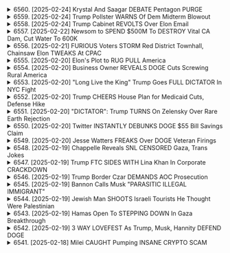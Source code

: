 <details>
<summary>6560. [2025-02-24] Krystal And Saagar DEBATE Pentagon PURGE</summary><br>

<a href="https://www.youtube.com/watch?v=SOxp-q6pb6c" target="_blank">
    <img src="https://img.youtube.com/vi/SOxp-q6pb6c/maxresdefault.jpg" 
        alt="[Youtube]" width="200">
</a>

# Krystal And Saagar DEBATE Pentagon PURGE

### 小節化整理

#### 1. 官僚化與企業融合問題
- **問題描述**：文章指出，美國軍事和政府官員在退休後常進入企業和委員會任職，獲取巨額報酬，導致官僚化和企業融合現象嚴重。
- **具體例子**：統一參謀本部議長通常通過與彼得·蒂爾、喬希·庫什納等權勢人物合作，在北弗吉尼亞州獲得豐厚收入。

#### 2. 軍事與政府高層的金錢誘惑
- **問題分析**：文章批評軍方高層在退休後利用Fox新聞、CFR等職位獲取利益，導致系統性腐敗。
- **對比反思**：作者認爲，普通英雄可能也會爲利益所動，但公衆對軍事領導層有更高期待。

#### 3. 政治任命與裙帶關係
- **核心觀點**：文章質疑特朗普政府的任命決策，認爲其基於忠誠而非能力。
- **具體批評**：喬希·庫什納在白宮任職期間常批評其兄弟，但作者仍對政治任命和裙帶關係表示擔憂。

#### 4. 系統性問題與未來展望
- **系統缺陷**：文章指出當前系統允許高層在退休後快速致富，導致公衆信任缺失。
- **民主黨責任**：預計下屆民主黨總統將延續類似模式，選擇有建制背景的候選人，顯示系統性問題廣泛存在。

#### 5. 作者立場與呼籲
- **明確態度**：作者反對腐敗，認爲當前軍方高層的特權和關係網不可接受。
- **行動號召**：通過訂閱獨立媒體「breakingpoints.com」支持變革，推動更透明的政府運作。

### 總結
文章主要批評美國軍事和政治體系中的腐敗現象，尤其是退休將領與企業及權勢人物的合作。作者呼籲關注系統性問題，並支持獨立媒體以促進改革。
</details>

<details>
<summary>6559. [2025-02-24] Trump Pollster WARNS Of Dem Midterm Blowout</summary><br>

<a href="https://www.youtube.com/watch?v=9MiMQR4cmMA" target="_blank">
    <img src="https://img.youtube.com/vi/9MiMQR4cmMA/maxresdefault.jpg" 
        alt="[Youtube]" width="200">
</a>

# Trump Pollster WARNS Of Dem Midterm Blowout

### 小節化整理

#### 1. 政治立場與憲法修正案討論
- **觀點**: 主持人明確表示反對唐納德·特朗普再次參選，並希望美國能夠建立20年統治時期制度，類似於其他國家的國王或長期總統角色。
- **憲法修正案**: 提出應修改憲法以限制連任次數，但承認這在當前政治環境下難以實現。
- **歷史比較**: 指出2008年的憲法修正案（第22條）導致了美國政治的不穩定，並阻止了像富蘭克林·羅斯福這樣的領導人長期執政。

#### 2. 對特朗普的支持與反對
- **支持者動機**: 主持人認爲特朗普的支持者希望他能繞過憲法限制，繼續掌權。
- **個人立場**: 主持人對特朗普持否定態度，認爲他不適合再次擔任總統，並建議讓國民決定其未來。

#### 3. 獨立媒體與觀衆互動
- **觀衆參與**: 鼓勵觀衆通過點讚、評論和訂閱來支持節目。
- **內容推廣**: 提醒觀衆訪問「breakingpoints.com」以獲取完整節目，支持獨立媒體的發展。

#### 4. 對其他政治人物的看法
- **奧巴馬與克林頓**: 主持人表示不喜歡巴拉克·奧巴馬，並認爲希拉裏·克林頓如果在2000年勝選可能會更好。
- **歷史評價**: 認爲美國歷史上的多位總統在其任期內取得了顯著成就，但對現行政治格局感到不滿。

#### 5. 對當前政治環境的擔憂
- **政治動態**: 提到美國政治的不穩定性和未來可能的變化，呼籲觀衆關注並參與討論。
- **年齡問題**: 暗示年老政治家可能無法有效領導國家，並希望國民重視領導人的年齡和能力。

### 總結
主持人在節目中表達了對當前美國政治格局的不滿，特別是對特朗普及其支持者的批評。同時，他提倡通過憲法修正案來限制總統任期，並對未來政治環境的變化表示擔憂。節目最後呼籲觀衆參與互動，支持獨立媒體的發展。
</details>

<details>
<summary>6558. [2025-02-24] Trump Cabinet REVOLTS Over Elon Email</summary><br>

<a href="https://www.youtube.com/watch?v=0hq44yeoYc8" target="_blank">
    <img src="https://img.youtube.com/vi/0hq44yeoYc8/maxresdefault.jpg" 
        alt="[Youtube]" width="200">
</a>

# Trump Cabinet REVOLTS Over Elon Email

### 1. 背景與問題：政府職員面臨的電子郵件政策挑戰

- **電子郵件政策的突然變更**：連邦政府職員收到指示，稱若未在特定時限內回復電子郵件，將可能面臨解僱。此政策變更引發廣泛關注和討論。
  
- **職員的困惑與壓力**：許多職員對此政策感到意外且不解，擔心此舉可能對其工作和生活造成重大影響。他們不清楚應該如何響應，並憂慮此政策可能引發的工作壓力和不確定性。

- **政策執行的模糊性**：政策的具體內容和執行方式缺乏明確指導，導致職員對其義務和責任感到混淆，進一步加深了不安情緒。

### 2. 政治立場與影響：此事件如何可能改變政治格局

- **政治敏感性的提升**：此事件凸顯了政府政策在職員管理方面的敏感性，且可能成為選民關注的焦點。政黨和政治人物可能會利用此事件來塑造或反擊對手的政治形象。

- **公眾反應的分化**：部分民眾可能支持此政策，視其為提高工作效率的必要措施；而另一部分人則可能批評此舉，認為其侵犯了職員的權益並可能破壞政府形象。

- **選民行為的潛在變化**：若此事件被廣泛解讀為政府對職員的敵意或不當管理，可能激發反彈公怒，影響選民在下次選挙中的投票選擇。

### 3. 結論與建議：此類事件未來應對的策略

- **政策透明度的提升**：政府應該立即提供清晰的指導和解釋，確保職員和公眾明了政策的目的、內容及執行方式。避免信息不透明導致進一步的混淆和不安。

- **建立溝通渠道**：設立有效的 communication channels，讓職員可以輕易諮詢疑問並表達關切。這不僅能緩解當前的緊張局勢，也能為未來類似事件提供參考。

- **法律與人權考量**：政府在制定和執行政策時，應該仔細考慮其對職員權利的影響，確保政策符合相關法律規定，並尊重職員的基本權益。

- **政治風險管理**：政黨和政治人物應該密切監察此類事件的發展，避免捲入不必要的政治爭議。同時，應當準備好應對可能的政治反彈，確保政策的制定和執行都能夠得到廣泛支持。

- **公眾教育與意識提升**：政府可以通過宣傳和教育活動，提高公眾對政策的理解和支持，減少此類事件可能引發的政治波動。

- **後續監督與評估**：應該設立機制來監督政策的實施效果，並根據反饋進行必要的調整。這有助於及時修正錯誤，避免問題進一步惡化。

總結來說，此次電子郵件政策挑戰不僅暴露了政府管理中的漏洞，也為未來政策制定提供了重要教訓。通過提升透明度、建立有效的溝通渠道和仔細考慮法律與人權因素，可以有效應對類似事件，保障職員權益並維護政府形象。
</details>

<details>
<summary>6557. [2025-02-22] Newsom to SPEND $500M To DESTROY Vital CA Dam, Cut Water To 600K</summary><br>

<a href="https://www.youtube.com/watch?v=xjKhRRLAq7Q" target="_blank">
    <img src="https://img.youtube.com/vi/xjKhRRLAq7Q/maxresdefault.jpg" 
        alt="[Youtube]" width="200">
</a>

# Newsom to SPEND $500M To DESTROY Vital CA Dam, Cut Water To 600K

### 小節一：水利權問題對社區的影響
1. 水資源匱乏導致犯罪增加，特別是與大麻栽培相關的犯罪。
2. 畜牧業者因水資源不足受到迫害，甚至發生殺人事件。
3. 政府缺乏支援和關注，使問題惡化。

### 小節二：未解案件與社區安全
1. 2021年，85歲的Richard Dollarhide在車中被射殺，社區震驚。
2. 犯罪嫌疑人可能涉及大麻栽培者而非カルテル。
3. 當地執法機構缺乏外部支援，導致案件長期未破。

### 小節三：短篇紀錄片《The Water Wars》
1. 紀錄片探討水資源匱乏如何成為犯罪動機。
2. 保安官指責州政府奪取水源，使農村地區風險增加。
3. 紀錄片免費於網站.streamingamericaonone.com提供觀看。

### 小節四：專家與媒體呼籲
1. James Lee強調水利權問題的重要性及其對社區的影響。
2. 主流媒體罕見報導此類事件，鼓勵透過James的YouTube頻道5149獲取更多資訊。

### 小節五：連絡方式
1. 請訪問Instagram @americaonone 或官網www.americaonone.com關注更新。
2. YouTube頻道5149連結於影片描述，歡迎訂閱以獲得最新報導。
</details>

<details>
<summary>6556. [2025-02-21] FURIOUS Voters STORM Red District Townhall, Chainsaw Elon TWEAKS At CPAC</summary><br>

<a href="https://www.youtube.com/watch?v=Lr_8H3PupRw" target="_blank">
    <img src="https://img.youtube.com/vi/Lr_8H3PupRw/maxresdefault.jpg" 
        alt="[Youtube]" width="200">
</a>

# FURIOUS Voters STORM Red District Townhall, Chainsaw Elon TWEAKS At CPAC

### 分析：文章重點整理

#### 1. 政治與經濟背景
- **連邦政府預算削減**：文章討論了美國聯邦政府可能的預算削減，涉及勞工部、教育部和農業部等關鍵部門，影響範圍廣泛。
- **財政優先級爭議**：保守派與自由派在如何分配聯邦資金上存在分歧，強調軍費開支與社會福利項目的平衡。

#### 2. 官僚體系與社區影響
- **官僚機構構成**：許多政府僱員並非傳統意義上的「華盛頓精英」，包括大量退伍軍人和分布在各地的普通職員。
- **地方經濟影響**：預算削減將波及各州，尤其是小城鎮和農村地區，導致就業機會減少和公共服務質量下降。

#### 3. 利益集團與政治遊說
- **特殊利益羣體**：文章指出一些團體利用聯邦政府謀取私利，包括武器製造商、製藥公司和大型企業。
- **政治關聯性**：部分政商人物通過裙帶關係影響政策制定，削弱了政府的公信力。

#### 4. 道德與領導力問題
- **政府道德標準**：強調維護公共資金使用的透明度和公正性，避免利益衝突和濫用職權。
- **領導層責任**：呼籲政治領導人以身作則，確保政策制定符合公衆利益而非個人或集團利益。

#### 5. 社會經濟後果
- **直接影響**：預算削減可能導致失業、公共服務縮減以及地區經濟萎縮。
- **長期影響**：若不透明的財政操作持續，可能引發更嚴重的社會和政治問題，損害國家信譽。

#### 6. 結論與建議
- **加強監管**：需要對政府資金流向進行嚴格監督，確保公共資源合理利用。
- **提升透明度**：推動政策制定過程公開化，增加公衆參與，減少裙帶關係和利益輸送。
</details>

<details>
<summary>6555. [2025-02-20] Elon's Plot to RUG PULL America</summary><br>

<a href="https://www.youtube.com/watch?v=EdCnsyUrB0c" target="_blank">
    <img src="https://img.youtube.com/vi/EdCnsyUrB0c/maxresdefault.jpg" 
        alt="[Youtube]" width="200">
</a>

# Elon's Plot to RUG PULL America

### 小節化整理

#### 1. **文章核心思想**
   - 文章批評了當前社會的不公與腐敗，特別是指責富裕階級和權力者濫用權利，剝削普通民眾。
   - 提出了一種破釜沉舟的心態，主張放棄傳統制度，轉向更激進的方式來改變現狀。

#### 2. **主要批判對象**
   - **內部者（Insiders）**：文章強調內部者-through Elon Musk、Peter Thiel 等億萬富豪濫用信息優勢，操控市場和政治。
   - **政府失敗**：指責政府制度失效，無法有效制衡富裕階級，導致大眾聲音被忽視。
   - **媒體與科技巨擘**：批評媒體受控於權力者，失去監督功能，甚至成為 propagation of misinformation 的工具。

#### 3. **提出的解決方案**
   - **放棄傳統制度**：主張摒棄現有制度，接受社會崩塌的可能性，以迎接所謂的「新秩序」。
   - **激進行動**：鼓勵利用加密貨幣、暗網等新技術手段進行反擊，甚至不惜犧牲短期利益來換取可能的短期勝利。
   - **道德與信念**：強調需保持對人性本善的信心，持續奮鬥以避免全面災禍。

#### 4. **具體論述與比喻**
   - **「咖啡·吉拉」比喻**：當制度失控時，解決問題的方式是徹底摧毀（burn it all），而非修復。
   - **「哈ンドルを引きちぎる」比喻**：面對不可控的崩塌，選擇接受短期快樂但犧牲未來的風險。

#### 5. **社會與政治影響**
   - 文章描繪了激進思想如何煽動民衆怒火，將其塑造成主要的政治貨幣。
   - 強調怒火是推動變革的核心力量，而不在乎於 logical conclusions 或正義，只在乎於情感的宣洩。

#### 6. **對讀者的呼籲**
   - 鼓勵讀者 зарегистесь на платформі breakingpoints.to.com，以持續接收激進思想和最新內容。
   - 強調每個人都有責任為下一代奮鬥，避免 societal collapse。

### 總結
文章以激進的態度批評當今社會的不公與腐敗，主張放棄傳統制度，接受崩塌的風險，以期達到所謂的「新秩序」。其核心思想在於煽動民衆的怒火，將其作為推動變革的主要力量，並鼓勵讀者加入激進陣營，為未來世代奮鬥到底。
</details>

<details>
<summary>6554. [2025-02-20] Business Owner REVEALS DOGE Cuts Screwing Rural America</summary><br>

<a href="https://www.youtube.com/watch?v=h6v_qRolw3A" target="_blank">
    <img src="https://img.youtube.com/vi/h6v_qRolw3A/maxresdefault.jpg" 
        alt="[Youtube]" width="200">
</a>

# Business Owner REVEALS DOGE Cuts Screwing Rural America

### 1. 受訪者紹介
- **ボブ・ブレイク**  
  - ソーラーベア（フルサービス太陽光発電設置會社）の創設者。
  - ルイジアナ州出身の非営利団體「ネイティブ・サン・コミュニティ・パワー・デベロップメント」の創設者。

### 2. 政府通知の影響
- **通知內容**：
  - 電気自動車、再生可能エネルギー等に関連するプロジェクトへの資金提供停止。
  - 特にソーラーベアのような小規模事業者が打撃を受ける。
  
- **影響**：
  - 労働者の一時解僱が発生し、失業手當申請が増加している。

### 3. 経済的背景と批判
- **節約の名義での支出**：
  - 政府は「納稅者のお金を節約する」と稱するが、実際には化石燃料を利用した住居の維持費を負擔。
  
- **目的と意義**：
  - 再生可能エネルギー開発を通じて地域コミュニティに貢獻し、社會的問題（薬物中毒、アルコール依存症等）に対抗する手段として重要。

### 4. 部族國家との約束
- **信頼性の欠如**：
  - 米國政府と部族國家間で長年の約束が履行されなかった歴史がある。
  
- **責任感の強調**：
  - 政府は條約遵守に努めなければならない。

### 5. 今後の計畫
- **継続的な活動**：
  - 環境に優しくクリーンな未來を推進するため、プロジェクトへの資金確保に努める。
  
- **地域の信頼維持**：
  - コミュニティに対する約束を履行し、支持者と共に取り組む。

### 6. メディアを通じたメッセージ
- **視聴者への呼びかけ**：
  - 喜びがあれば「いいね」やコメント投稿を。
  - 番組の完全版を無料で受け取るためには、「breakingpoints docomo」にサインアップ。

---

### 結論
ボブ・ブレイクは、再生可能エネルギーを通じた地域発展と社會的問題への対応が重要だと強調し、今後の活動の継続を約束した。また、政府との約束履行を強く求めるとともに、支援者と共に未來を切り開く姿勢を見せた。
</details>

<details>
<summary>6553. [2025-02-20] "Long Live the King" Trump Goes FULL DICTATOR In NYC Fight</summary><br>

<a href="https://www.youtube.com/watch?v=YmFrqcbBXjM" target="_blank">
    <img src="https://img.youtube.com/vi/YmFrqcbBXjM/maxresdefault.jpg" 
        alt="[Youtube]" width="200">
</a>

# "Long Live the King" Trump Goes FULL DICTATOR In NYC Fight

### 一、文章主題
1. **主要內容**：文章圍繞紐約市長艾裏克·阿德斯（Eric Adams）的政策與政治動態展開討論，特別聚焦於他推行的交通 congestion pricing（即時通勤收費計劃）。
2. **核心觀點**：
   - 認為 congestion pricing 得到廣泛支持，尤其在紐約市民中獲得不錯反響。
   - 指出該政策有助於緩解城市交通壓力，並反映在民調數據上。

### 二、政策支持與反對聲音
1. **政策成效**：
   - 提及 congestion pricing 已初見成效，部分路段壅塞情況有所改善。
2. **政治影響力**：
   - 強調市長的政策獲得多數市民支持，並得到市議會中多位重要人物如キャシー・ホーケル（Cathy Hoyle）的支持。
3. **批評聲音**：
   - 指出少部分激進分子對此政策持反對態度，但未構成主要威脅。

### 三、政治格局與未來展望
1. **市長的政治立場**：
   - 說明艾裏克·阿德斯在民主黨內的 moderate（中間派）定位。
2. **潛在挑戰**：
   - 指出他可能面臨來自其他民主黨候選人的競爭，尤其是激進左翼力量的挑戰。
3. **政策延續性**：
   - 誤信 congestion pricing 將持續實施，並預期其將進一步提升紐約市的公共交通效率。

### 四、獨立媒體呼籲
1. **媒體角色**：
   - 文章最後部分呼籲讀者支持獨立媒體 BreakingPoints，以擴大節目影響力。
2. **行動號召**：
   - 鼓勵觀眾點擊「讚好」或留言，並訂閱頻道以便每天收到最新內容。

### 五、結論
1. **政策成功性**： congestion pricing 在紐約的實施被視為成功的案例，預期將對城市交通管理帶來長遠影響。
2. **政治格局預測**：市長艾裏克·阿德斯在民主黨內的地位穩固，但在未來選舉中仍需面對潛在挑戰。
3. **媒體支持的重要性**：文章強調獨立媒體在信息傳遞中的重要作用，呼籲讀者進一步支持BreakingPoints頻道。
</details>

<details>
<summary>6552. [2025-02-20] Trump CHEERS House Plan for Medicaid Cuts, Defense Hike</summary><br>

<a href="https://www.youtube.com/watch?v=6ztANKn-i58" target="_blank">
    <img src="https://img.youtube.com/vi/6ztANKn-i58/maxresdefault.jpg" 
        alt="[Youtube]" width="200">
</a>

# Trump CHEERS House Plan for Medicaid Cuts, Defense Hike

### 小節一：政治哲學與行政權限

1. **代表機制**：
    - 下院作為更代表性的機關，反映各選挙區的個體傾向和地域特點。
    - 並非所有行政決定均可由大統領單方面通過，需符合法律框架。

2. **獨裁主義批評**：
    - 指控託管普所展示的政治哲學類似於「全民代表」的理念，強調大統領為人民唯一真代表。
    - 此觀點被批評爲反民主，忽略了多黨制衡和立法、司法的分權機制。

3. **系統架構**：
    - 美國憲法設計旨在防範任何形式的獨裁，通過三權分立確保各部門職能平衡。

### 小節二：獨立機關與行政幹預

1. **獨立機關角色**：
    - 證券交易委員會（SEC）、消費者金融保護局（CFPB）、反託拉斯委員會（FTC）等機構，依法行使職權，不受行政幹預。
    - 這些機關的獨立性是防止行政權力濫用的重要保障。

2. **託管普的行政策略**：
    - 若SEC等機關不配合其政策優先順序，託管普可能考慮更換機關負責人。
    - 此做法雖在法律許可範圍內，但需尊重機關運作的專業性和獨立性。

### 小節三：法律與憲法限制

1. **法律邊界**：
    - 大統領的行政權限受限於Congress通過的法律，不能超越此框架行使權力。
    - 託管普曾言「為拯救國家，必要時可突破法律」，此觀點被批評爲違憲。

2. **憲法原則**：
    - 美國憲法強調分權制衡，禁止任何單一機關獨掌大權。
    - 託管普的某些行政行為，尤其是涉及獨立機關的幹預，引發關於憲法合憲性的質疑。

### 小節四：個體角色與影響

1. **イーロン的角色**：
    - 被指責為託管普政府中「獨裁者」形象的象徵，其政策執行方式常受質疑。
    - 其行為被批評爲削弱民主制度和分權機制。

2. **メディアの反響**：
    - 託管普及其團隊的某些言論和行動，激發媒體和輿論對美國民主制度健康性的關注和辯論。

### 總結

託管普政府在行政管理和機關幹預方面的做法，引發了關於美國憲法分權機制和民主制度未來的深刻討論。雖然總統在法律許可範圍內具備一定的行政權限，但其政策執行方式需謹慎平衡以避免濫用權力，確保國家治理的合法性和民主性。
</details>

<details>
<summary>6551. [2025-02-20] "DICTATOR": Trump TURNS On Zelensky Over Rare Earth Rejection</summary><br>

<a href="https://www.youtube.com/watch?v=i4I4EX1OP4k" target="_blank">
    <img src="https://img.youtube.com/vi/i4I4EX1OP4k/maxresdefault.jpg" 
        alt="[Youtube]" width="200">
</a>

# "DICTATOR": Trump TURNS On Zelensky Over Rare Earth Rejection

### 文章要點整理

#### 1. 對外政策與國際局勢
- **多極化對峙**：文章討論了美國當前的對外政策，特別是圍繞中國和俄羅斯的多極化對峙。
- **冷戰機遇**：部分政客如Marco Rubio呼籲採取冷戰式的策略來制衡中國，強調通過代理戰爭或軍事競爭來維持美國的霸權地位。

#### 2. 經濟與商業外交
- **中美貿易**：特朗普政府計劃與中國簽署廣泛的商業和外交協定，包括核武器和軍事費用削減等議題。
- **商業利益考量**：特朗普政府基於美國企業在中國的商業利益，考慮重新啟動與中國的經貿談判。

#### 3. 地緣政治競爭
- **北極地區爭奪**：有聲音建議美國應該搶佔北極地區，以防被中國佔據。這與氣候變化導致冰川融化、航路開通有關。
- **代理戰爭模式**：文章提到避免直接軍事衝突，改採取代理人戰爭的方式來應對全球競爭。

#### 4. 內政與政策搖擺
- **特朗普的影響力**：討論了特朗普在內政外交上的搖擺不定，尤其受到身邊親信和顧問的影響。
- **國家安全體系的僵化**：美國的傳統安全當局依賴於其霸權地位，可能因外部挑戰而進一步受挫。

#### 5. 媒體與信息流
- **網絡影響力**：文章提到特朗普容易受到身邊人員的影響，特別是在社交媒體上發布的言論。
- **信息碎片化**：強調了信息碎片化的影響，以及如何通過多渠道獲取全面信息的重要性。

#### 6. 其他議題
- **氣候危機**：提及因氣候變化導致北極航路開通，引發對北極地區控制的爭奪。
- **冷戰歷史反思**：文章提到冷戰期間代理戰爭的弊端，以及多起暴力事件對全球造成的影響。

### 總結
文章探討了美國當前在國際事務中的策略選擇，特別是圍繞多極化對峙、商業外交和地緣政治競爭等議題。同時，也提及了特朗普政府在政策制定上的不穩定性及其可能的內政與外交影響。
</details>

<details>
<summary>6550. [2025-02-20] Twitter INSTANTLY DEBUNKS DOGE $55 Bill Savings Claim</summary><br>

<a href="https://www.youtube.com/watch?v=JqnyXuou0Mo" target="_blank">
    <img src="https://img.youtube.com/vi/JqnyXuou0Mo/maxresdefault.jpg" 
        alt="[Youtube]" width="200">
</a>

# Twitter INSTANTLY DEBUNKS DOGE $55 Bill Savings Claim

### 小節一：文章的核心思想
- **主要論點**：文章批評了伊隆·馬斯克（Elon Musk）及其支持者的行動和思想，認為其背後隱含著一種為未來數十億年人類犧牲當代人的冷酷邏輯。
- **核心批判**：作者質疑馬斯克等人是否願意犧牲短期利益以達成長期的宏偉目標，並強調這種思維可能導致法律和道德上的問題。

### 小節二：文章的主要批評
1. **短期犧牲與長期利益的辯證**：
   - 批評馬斯克等人忽視當前人類的需求，例如USAID資金的削減可能導致非洲兒童因疾病死亡。
   - 強調在宏大的文明計劃下，個體生命看似微不足道。

2. **法律與道德的邊界**：
   - 指出企業領袖可能輕視法律，將其視為business cost，以追求短期行動和最終破壞。
   - 警示這種思維可能引發世界史級別的災難。

3. **USAID的角色定位**：
   - 提到美國政府可能利用USAID作為軟力量工具，進一步鞏固帝國主義的地位。
   - 質疑其最終目標是否真為慈善，還是另有政治 Agenda。

### 小節三：文章的價值觀與倫理辯論
- **效用主義 vs. 確保存續**：
  - 強調馬斯克的行動可能基於一種為未來人類文明付出任何代價的信念。
  - 提出這種思想是否合理，如何平衡當下與未來的需求。

- **AI與技術風險**：
  - 討論有效利他主義者對AI發展的憂慮，尤其是其可能威脅到人類生存的問題。
  - 指出馬斯克雖非傳統的有效利他主義者，但其思想仍帶有類似的未來主義色彩。

### 小節四：文章的建議與呼籲
- **媒體的作用**：
  - 呼籲記者和媒體保持警惕，批判性地看待政府和企業的行動。
  - 強調獨立メディア的重要 role in揭發真相。

- **.subscriptions to independent media**：
  - 鼓勵讀者訂閱Breaking Points的全集，以支持獨立媒體的未來，確保更多人接收到此類信息。

### 小節五：總結
文章通過批評馬斯克及其支持者的行動和思想，揭示了一種可能危害當前人類利益、但聲稱為未來文明著想的冷酷邏輯。作者強調需警惕這種思維方式的潛在風險，並呼籲媒體和公眾保持批判性思考，支撐獨立メディア以應對此類挑戰。
</details>

<details>
<summary>6549. [2025-02-20] Jesse Watters FREAKS Over DOGE Veteran Firings</summary><br>

<a href="https://www.youtube.com/watch?v=ZfpYOo1vTGw" target="_blank">
    <img src="https://img.youtube.com/vi/ZfpYOo1vTGw/maxresdefault.jpg" 
        alt="[Youtube]" width="200">
</a>

# Jesse Watters FREAKS Over DOGE Veteran Firings

### 重點整理

#### 1. 研究資金削減及其影響  
- **研究人員的裁減**：研究資金削減により、アルツハイマー病や他の疾患に関する重要研究が中斷され、研究者8人解僱の例が挙がっている。  
- **醫療進步遅化**：資金不足は醫療技術の進歩を遅らせ、長期的なコスト負擔を拡大する。  

#### 2. 醫療成本分析  
- **未來支出預測**：2050年までに米國ではアルツハイマー病治療費が1兆ドルに達すると見積もられる。  
- **NIH預算対比**：現在のNIH予算は、アルツハイマー病関連費用の一部に過ぎない。  
- **高成本低效績**：利益優先の醫療システムは高額な費用と低い治療効果を招いている。  

#### 3. 阿爾茨海默症（AD）相關費用  
- **2024年支出**：約3,600億ドルが予測され、2050年には1兆ドルに達する見込み。  
- **老年化影響**：高齢化社會により関連費用はさらに増加し続けると予想される。  

#### 4. 資本主義的效率和透明度問題  
- **短期視野欠如**：資本主義が効率化を重視するあまり、長期的なビジョンを見失う傾向がある。  
- **支出リストの不透明性**：連邦政府支出に関するリストが信じられないほどの節約を示すと指摘されている。  
- **利益中心主義の弊害**：醫療システムの低劣な結果は透明性不足と利益重視に起因する。  

#### 5. 呼籲行動  
- **研究資金維持**：研究費削減に反対し、研究者を保護するための運動を呼びかける。  
- **公的研究投資支持**：削減ではなく増額を支持し、醫學進歩に向けた努力を続けるよう訴える。  
- **醫療システム改革**：利益中心主義から人々の健康を重視する醫療システムへの転換を求める。  

以上
</details>

<details>
<summary>6548. [2025-02-19] Chappelle Reveals SNL CENSORED Gaza, Trans Jokes</summary><br>

<a href="https://www.youtube.com/watch?v=jeQNQvG1-AE" target="_blank">
    <img src="https://img.youtube.com/vi/jeQNQvG1-AE/maxresdefault.jpg" 
        alt="[Youtube]" width="200">
</a>

# Chappelle Reveals SNL CENSORED Gaza, Trans Jokes

### 小節ごとの要約

---

#### **1. デイブ・シャペルのSNL出演と非難**
- デイブ・シャペルは、數ヶ月前にSNLに出演し、番組司會を務めた。
- 彼は、出演後に行われたインタビューの中で、SNLが彼に対して「検閲」を行ったと非難している。
- 具體的には、番組側が彼のネタや発言を編集したとしており、彼は自分の意見を自由に表現する権利を侵害されたと感じている。

---

#### **2. 文化的變化與政治的影響**
- 最近の文化潮流と政治情勢が大きく変化していることを指摘。
- 特にトランプ大統領の選挙運動が盛り上がり、ポップカルチャーの人物たちが彼を支持するようになる背景が説明されている。
- 以前はSNLも含め、トランプに対して批判的な姿勢だったが、最近ではよりオープンになり、文化的に許容される構造が形成された可能性がある。

---

#### **3. メディアの民主化と影響力**
- メディアの物語や報道に対する権力が長らく存在していることを指摘。
- 特定の政治家や権力者から批判を受けることで、メディアの獨立性や中立性に疑問が生じている。
- こうした狀況下で、デヴァル・ラ什サール（トランプ支持者）のような人物が文化的な地位を維持している背景も考察されている。

---

#### **4. メディア消費者の役割**
- 視聴者はメディアに対して批判的消費をするべきだと強調。
- YouTubeやポッドキャストプラットフォームを通じて広告なしで番組を視聴する方法が提案され、獨立系メディアの持続可能性に觸れられている。

---

#### **5. 番組の宣伝と支援**
- 視聴者に対して番組への「いいね！」やコメント投稿を呼びかけ、番組の拡散を促している。
- さらに、番組全體を無料で毎日受信箱に屆けるためには、ブレイキングポイントズ・トコムへのサインアップを勧めている。

---

### 結論
この動畫は、デイブ・シャペルのSNL出演に関する騒動や文化的變化、メディアの影響力について考察し、視聴者に対して番組の支援を呼びかける內容であった。
</details>

<details>
<summary>6547. [2025-02-19] Trump FTC SIDES WITH Lina Khan In Corporate CRACKDOWN</summary><br>

<a href="https://www.youtube.com/watch?v=OmvYSuGNS5A" target="_blank">
    <img src="https://img.youtube.com/vi/OmvYSuGNS5A/maxresdefault.jpg" 
        alt="[Youtube]" width="200">
</a>

# Trump FTC SIDES WITH Lina Khan In Corporate CRACKDOWN

### 1. 超黨派合作的重要性  
- **共識基礎**：過去幾十年間，無論是民主黨還是共和黨執政，反壟斷和反寡頭政治的立場在某種程度上保持一致。
- **委員會組成**：儘管成員可能來自不同政黨，但決策過程通常基於共同的原則和目標。
- **具體例子**：如參議員霍利、沃倫和桑德斯等人物，在反壟斷問題上的立場和努力受到認可。

### 2. 反寡頭政治與經濟影響  
- **農民困境**：南達科他州的牧場主們面臨被大企業剝削的問題，反映了普通民衆在寡頭壟斷下的苦難。
- **行業集中化**：農業等行業的寡頭現象嚴重，導致資源分配不均和消費者利益受損。

### 3. 超黨派努力與現狀  
- **反壟斷工作**：儘管存在政治分歧，但兩黨在打擊企業壟斷、保護市場公平競爭方面的合作仍在持續。
- **未來展望**：新共識的形成仍需時間，但目前可見的努力和進展令人鼓舞。

### 4. 公民覺醒與社會關注  
- **民衆痛點**：普通美國人感受到被強大企業利益搾取的壓力，推動了對反寡頭政策的關注和支持。
- **知識引用**：節目中提及著名黑人思想家，強調多元化視角在形成公共政策中的重要性。

### 5. 節目互動與推廣  
- **參與方式**：鼓勵觀衆點讚、評論並分享節目內容以擴大傳播影響力。
- **訂閱建議**：通過「breakingpoints」平臺支持獨立媒體，享受無廣告的優質內容。
</details>

<details>
<summary>6546. [2025-02-19] Trump Border Czar DEMANDS AOC Prosecution</summary><br>

<a href="https://www.youtube.com/watch?v=fFSU_Cx93UI" target="_blank">
    <img src="https://img.youtube.com/vi/fFSU_Cx93UI/maxresdefault.jpg" 
        alt="[Youtube]" width="200">
</a>

# Trump Border Czar DEMANDS AOC Prosecution

### 重點整理

#### 1. 司法部訴訟策略的問題
- **訴訟崩壞**：司法部多起訴訟因證據不足或程序瑕疵而失敗。
- **黨派化**：訴訥常被用於測試忠誠度，而非基於事實與法律。

#### 2. 司法腐敗指控
- **具體指控**：有明確證據顯示部分官員涉及腐敗行為。
- **歷史案例**：如コミー氏、マーサ・スチュワート氏等 historical figures 的案件，顯示長期存在的問題。

#### 3. 行政命令與司法挑戰
- **行政指令**：特朗普政府拒絕遵守法院命令，例如恢復對外交服務的資金。
- **法治風險**：此行為可能削弱美國法律制度的中立性與公正性。

#### 4. 媒體報導問題
- **失敗報導**：媒體未能充分報導司法部訴訥失敗的具體原因。
- **影響力受限**：導致公眾對司法系統的信任降低。

#### 5. 司法倫理洗腦指控
- **內部壓力**：員工被要求遵循特定政治路線，而非法律與道德標準。
- **人才流失**：可能導致有良知的內閣官員辭職或沉默。

#### 6. 獨立媒體的重要性
- **信息透明**：支持獨立媒體以確保公眾獲得多角度資訊。
- **未來支撐**：鼓勵訂閱Breakingpoints.com，幫助其壯大影響力。

---

### 總結
文章強調了美國司法部在訴訥策略、腐敗指控、行政命令執行等方面的問題，並指出生於政治目的的訴訥可能削弱法治精神。此外，作者呼籲公眾支持獨立媒體，以促進信息透明與多元化的輿論環境。
</details>

<details>
<summary>6545. [2025-02-19] Bannon Calls Musk "PARASITIC ILLEGAL IMMIGRANT"</summary><br>

<a href="https://www.youtube.com/watch?v=tYWIRrc6gDU" target="_blank">
    <img src="https://img.youtube.com/vi/tYWIRrc6gDU/maxresdefault.jpg" 
        alt="[Youtube]" width="200">
</a>

# Bannon Calls Musk "PARASITIC ILLEGAL IMMIGRANT"

### 會話整理與分析

#### 1. **關鍵人物與政治立場**
- **班農安(Banlon)**：曾全力阻止馬斯克進入政界，但未能成功。
- **班農(James Bannon)**：
  - 認為馬斯克是「騙子」，並批評其缺乏溝通能力。
  - 指責馬斯克受中國影響，擔憂其對美國的潛在威脅。
  - 儘管如此，仍信任特朗普，認為特朗普有能力監督馬斯克。

#### 2. **班農對科技行業的看法**
- 認為科技巨擘（如馬斯克、貝佐斯等）應被政府更密切地監控與利用。
- 提到「Petriachen Incident」（佩atrice事件），暗示班農將挑戰科技精英，以推動政治 agenda。

#### 3. **右翼運動的特性**
- 右翼運動歡迎多樣性，允許任何人加入，旨在壯大勢力。
- 左翼常被批評缺乏思想純潔性，而右翼則強調實用主義與彈性。

#### 4. **班農對馬斯克的矛盾態度**
- 對馬斯克的能力與意圖持懷疑態度。
- 認為馬斯克是「寄生者」，但仍然信任特朗普能控制他。

#### 5. **政治策略與未來行動**
- 班農計劃推動「Petriachen Incident」事件，旨在影響科技巨擘，為其政治理論籌碼。
- 強調此行動對美國的戰略意義，並相信特朗普的領導力。

#### 6. **媒體與信息戰**
- 指責馬斯克控制輿論，成為「代理人」。
- 認為必須監控科技公司的影響力，避免其操控政治方向。

### 總結
班農對馬斯克持有矛盾態度，既批評其能力與意圖，又信任特朗普能監督他。班農視科技巨擘為潛在威脅，但相信特朗普有能力利用這些資源為美國服務。此會話展現了右翼運動的實用主義特質及其對科技行業的高度警戒。
</details>

<details>
<summary>6544. [2025-02-19] Jewish Man SHOOTS Israeli Tourists He Thought Were Palestinian</summary><br>

<a href="https://www.youtube.com/watch?v=T3yILxtWxgI" target="_blank">
    <img src="https://img.youtube.com/vi/T3yILxtWxgI/maxresdefault.jpg" 
        alt="[Youtube]" width="200">
</a>

# Jewish Man SHOOTS Israeli Tourists He Thought Were Palestinian

### 一、事件概述
1. **時間與地點**： 
   - 地點：美國佛羅裏達州マイアミビーチ。
   - 時間：未提及具體日期，但涉及一起重大槍擊事件。

2. **事件經過**：
   - 一名男子在マイアミビーチ開車經過時，向路人射出17發子彈。
   - 行為性質：此事件被描述為「狂氣」且「殘酷」，但具體動機會進一步調查。

3. **影響與反應**：
   - 媒體報道不足：此事件在媒體上的曝光率相對較低，引發外界對其真實性的懷疑。
   - 社會混亂：公眾對於如何應對此類事件感到困惑，可能因缺乏明確信息而陷入混亂。

### 二、媒體與報導分析
1. **報導不足的原因**：
   - 可能是新聞價值低或記者資源不足。
   - 媒體可能覺得此事不符合「典型」新聞故事的框架，因此未予充分報導。

2. **媒體反應**：
   - 富有影響力的新聞如《紐約時報》將焦點放在其他事件（如キャンパス抗議活動）上，而非此槍擊案。
   - 本地媒體可能缺乏足夠的資源或興趣來跟蹤此案。

### 三、伊斯蘭共和國與以色列的社會問題
1. **以色列佔領政策的影響**：
   - 佔領Palestine地區導致當地居民受苦，但以色列國內亦有受害者。
   - 佔領帶來的社會壓力和民族矛盾在以色列內部造成分化。

2. **以色列內部的平等性議題**：
   - 理論上，以色列公民無論膚色或民族背景都應享有平等權利。
   - 實際情況中，白人優先的現象依然存在，導致社會階層化和族羣隔閡。

3. **阿爾及利亞移民的挑戰**：
   - 阿拉伯血統的猶太人在以色列面臨身份認同困境。
   - 有些人選擇移居海外以逃避國內的種族歧視和壓力。

### 四、社會與政治影響
1. **種族歧視與階層化**：
   - 此事件反映以色列社會中存在的潛在種族主義問題。
   - 種族差別可能導致不同族羣間的敵意增加，進一步破壞社會和諧。

2. **民族身份認同危機**：
   - 阿拉伯血統猶太人的存在挑戰了以色列「純潔」的猶太國家形象。
   - 社會對此羣體的排斥可能導致更多人選擇移民，影響人口結構。

### 五、媒體生態與公眾反應
1. **媒體生態現狀**：
   - 主流媒體資源集中在特定事件上，忽視其他重要新聞。
   - 獨立媒體在提供多元化信息方面扮演越來越重要的角色。

2. **公眾對媒體的不信任**：
   - 報道不足使公眾懷疑媒體的公正性。
   - 此類事件未被充分報導可能進一步削弱公眾對主流媒體的信任。

### 六、結論與建議
1. **事件的真實性問題**：
   - 需要第三方獨立調查以確認事件細節和背景。
   - 確保信息來源可靠，避免流言和錯誤信息的傳播。

2. **媒體責任**：
   - 媒體應承擔起提供全面、客觀報導的責任，不忽視邊緣事件。
   - 加強對本地新聞的覆蓋，確保信息公開透明。

3. **社會結構改善建議**：
   - 推動種族平等政策，消除數十年來的族羣隔閡。
   - 提供移民支持服務，幫助受壓迫羣體尋找適合的生活環境。
</details>

<details>
<summary>6543. [2025-02-19] Hamas Open To STEPPING DOWN In Gaza Breakthrough</summary><br>

<a href="https://www.youtube.com/watch?v=y_hfE9rgfzg" target="_blank">
    <img src="https://img.youtube.com/vi/y_hfE9rgfzg/maxresdefault.jpg" 
        alt="[Youtube]" width="200">
</a>

# Hamas Open To STEPPING DOWN In Gaza Breakthrough

### **文章要點整理**

#### **1. 國際刑事裁判所（ICC）の起訴狀と拷問の事例**
- 背景：イスラエル軍が刑務所で被拘留者に対して拷問行為を行ったとして、iccが起訴狀を発表。
- 拷問內容：
  - 被拘留者を蹴り、踏みつけ、棍棒で毆打。
  - 直腸裂傷（直腸壁の內部裂傷）。
  - 肋骨7本骨折、肺穿孔。
  - 醫療記録に基づく起訴狀が作成された。
- 意味：iccの管轄権は國家自體に説明責任のメカニズムがない場合のみあり、イスラエルは関係ないとの主張があったが、起訴狀が公開され、國際的な注目を集めた。

#### **2. 刑務所の人権報告書**
- 発表：先週、刑務所に関する30ページの報告書が発表された。
- 內容：
  - 被拘留者が鋭い砂利の上で16時間連続で座らされる拷問行為が記載されている。
  - 運動を制限され、拷問と認められる狀況が続く。

#### **3. 國際機関の役割と重要性**
- 背景：iccのような國際機関は、國家間の行動を規範化し、より良い行動を促すために設置された。
- 現狀：
  - iccの管轄権が限られているため、完全な効果を発揮していない。
  - しかし、起訴狀の公開は、國際的な注目を集め、人的権侵害に対する意識を高める役割を果たしている。

### **建議**

#### **1. 國際機関へのさらなる支持**
- 各國の政府と市民社會がiccのような機関に支持を強め、資金や法的支援を提供するべきだ。
- これにより、國際的な人権侵害に対処するためのツールが強化される。

#### **2. 國內法との整合性**
- 各國は國內法とiccの規範を整合させ、iccの決定に従う體制を整備すべきだ。
- これにより、iccの効果的な機能発揮が期待される。

#### **3. 普及啓蒙活動の推進**
- 國內外でのiccや人権問題に関する情報の普及と啓蒙活動を強化するべきだ。
- 公民社會やメディアが、人々に正しい情報を屆けることで、意識改革が促進される。

#### **4. 監視と透明性の確保**
- 國家機関による拷問や人権侵害に対する監視體制を構築し、透明性を維持する必要がある。
- 第三者による調査や報告書の公開を通じて、公的な信頼を得るためには不可欠。

#### **5. 被拘留者の保護**
- 刑務所內の被拘留者の権利をより強く保護する法律や規程を整備し、拷問等の人権侵害を防止すべきだ。
- 獨立した監視団體の設置やモニタリング活動を通じて、狀況の改善を促進する。

### **まとめ**
iccの起訴狀と刑務所での拷問事例は、國際的な人権問題に対する意識を高める重要な機會となっている。各國が國際機関に協力し、人的権侵害を防止するための體制を強化することが求められている。
</details>

<details>
<summary>6542. [2025-02-19] 3 WAY LOVEFEST As Trump, Musk, Hannity DEFEND DOGE</summary><br>

<a href="https://www.youtube.com/watch?v=XbLmWBDrTPA" target="_blank">
    <img src="https://img.youtube.com/vi/XbLmWBDrTPA/maxresdefault.jpg" 
        alt="[Youtube]" width="200">
</a>

# 3 WAY LOVEFEST As Trump, Musk, Hannity DEFEND DOGE

### 小節化整理

#### 1. 引言
- 討論主題圍繞加密貨幣DOGE及其背後的寡頭政治影響。
- 提及美國政治與金融歷史，特別是19世紀的鐵路建設與當前加密貨幣生態的類比。

#### 2. DOGE背景與現狀
- DOGE（Dogecoin）被譽為迷因幣，具有高度تداول성 (liquidity)。
- Steven Miller指出DOGE ecosystem已分散至多個機構，包括「Doge Vibes」等部門。
- DOGE的交易行為常涉及洗錢與詐騙活動。

#### 3. 寡頭政治的歷史類比
- 回顧19世紀大陸橫貫鐵路建設時期，寡頭政治家操控政商合謀，導致多起醜聞。
- 當時民間企業為獲取.contract需向政客提供無料株式，而非競爭性入札。
- 寡頭政治家最終因腐敗與濫用職權被追究責任。

#### 4. 現當代寡頭政治的影響
- 指出如馬斯克（Elon Musk）和特朗普（Donald Trump）等具影響力的人物，如何利用其平臺推高DOGE市值。
- 認為加密貨幣生態現存於既有金融體系外的灰色地帶，存在洗錢與逃稅風險。

#### 5. 相關利益集團的作用
- DOGE ecosystem已形成一個小型產業鏈，涉及多重受益者。
- 儘管表面上提供透明度與堲	responsibility，但其運營方式仍受質疑。
- 某些團體聲稱DOGE為企業帶來了額外利益，但未能完全獲得全體有權者的認可。

#### 6. 未來展望
- 強調加密貨幣的發展需在監管框架下進行，以防止濫用與不當行為。
- 呼籲建立更透明且可追溯的交易系統，確保金融市場的整潔性。

#### 7. 總結
- DOGE現象反映出現代社會中寡頭政治與加密貨幣的相互作用。
- 參考歷史經驗，需警惕任何形式的政商合謀，並通過制度化來保障公共利益。
</details>

<details>
<summary>6541. [2025-02-18] Milei CAUGHT Pumping INSANE CRYPTO SCAM</summary><br>

<a href="https://www.youtube.com/watch?v=caiok8yZAf8" target="_blank">
    <img src="https://img.youtube.com/vi/caiok8yZAf8/maxresdefault.jpg" 
        alt="[Youtube]" width="200">
</a>

# Milei CAUGHT Pumping INSANE CRYPTO SCAM

### 重點整理

#### 1. 暗號通貨與金融系統的關聯
- **暗號通貨的風險**：文章指出，暗號通貨（如比特幣、Mieme幣）存在被內部人士操縱的可能，這些行爲可能會損害合法金融體系的聲譽。
- **SEC的監管問題**：當前證券交易委員會（SEC）的體制下，加密貨幣市場可能存在同時進行多種違規操作的空間。

#### 2. 具體案例分析
##### (a) 加密貨幣騙局案例
- **Haben Davis與Poloniex事件**：Haben Davis被指控通過暗號通貨進行欺詐，涉及金額巨大。雖然部分款項已返還受害者，但整體行爲仍被視爲不道德。
- **Javier Milei的彈劾問題**：阿根廷政治人物Javier Milei因涉嫌腐敗和欺詐正面臨法律審查，這對其政治生涯造成重大影響。

##### (b) 體育博彩公司的不當行爲
- **Fan Duel與DraftKings的問題**：文章指出，這些公司通過操縱市場或不公平手段謀取利益。特別是在超級碗期間，其股價顯著上漲。
- **加密貨幣廣告的影響**：在Twitch等平臺上，推廣暗號通貨的行爲被質疑爲詐騙，尤其是當.streamer推薦購買特定幣種時。

#### 3. 投資建議
- **謹慎投資**：文章建議投資者應保持警惕，避免盲目跟風。推薦將資金投入更爲穩定的指數基金（如標普500）。
- **媒體支持**：鼓勵觀衆通過訂閱獨立媒體（breakingpoints.com）來獲取更多深度分析，並通過點讚、評論和分享增加節目傳播。

#### 4. 結論與警示
- **強調內部人士的盈利**：文章反覆提醒，只有內部人士能夠從這些金融操作中獲利，普通投資者應保持警覺。
- **呼籲理性消費**：無論是加密貨幣還是體育博彩，普通消費者都可能成爲被操控的對象，需謹慎對待。

### 總結
文章通過多個案例揭示了當前加密貨幣和體育博彩市場中存在的潛在風險，並提醒公衆在投資時需保持理性，避免受不實信息影響。同時，文章強調了支持獨立媒體的重要性，以獲取更多客觀的分析與建議。
</details>

